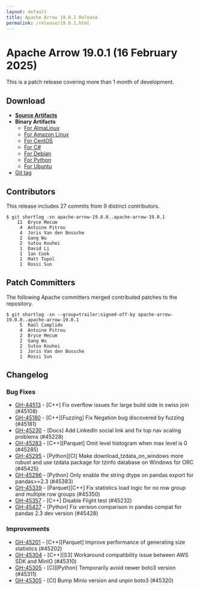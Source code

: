 ```yaml
---
layout: default
title: Apache Arrow 19.0.1 Release
permalink: /release/19.0.1.html
---
```

<!--
{% comment %}
Licensed to the Apache Software Foundation (ASF) under one or more
contributor license agreements.  See the NOTICE file distributed with
this work for additional information regarding copyright ownership.
The ASF licenses this file to you under the Apache License, Version 2.0
(the "License"); you may not use this file except in compliance with
the License.  You may obtain a copy of the License at

http://www.apache.org/licenses/LICENSE-2.0

Unless required by applicable law or agreed to in writing, software
distributed under the License is distributed on an "AS IS" BASIS,
WITHOUT WARRANTIES OR CONDITIONS OF ANY KIND, either express or implied.
See the License for the specific language governing permissions and
limitations under the License.
{% endcomment %}
-->

# Apache Arrow 19.0.1 (16 February 2025)

This is a patch release covering more than 1 month of development.

## Download

* [**Source Artifacts**][1]
* **Binary Artifacts**
  * [For AlmaLinux][2]
  * [For Amazon Linux][3]
  * [For CentOS][4]
  * [For C#][5]
  * [For Debian][6]
  * [For Python][7]
  * [For Ubuntu][8]
* [Git tag][9]

## Contributors

This release includes 27 commits from 9 distinct contributors.

```console
$ git shortlog -sn apache-arrow-19.0.0..apache-arrow-19.0.1
    11	Bryce Mecum
     4	Antoine Pitrou
     4	Joris Van den Bossche
     2	Gang Wu
     2	Sutou Kouhei
     1	David Li
     1	Ian Cook
     1	Matt Topol
     1	Rossi Sun
```

## Patch Committers

The following Apache committers merged contributed patches to the repository.

```console
$ git shortlog -sn --group=trailer:signed-off-by apache-arrow-19.0.0..apache-arrow-19.0.1
     5	Raúl Cumplido
     4	Antoine Pitrou
     2	Bryce Mecum
     2	Gang Wu
     2	Sutou Kouhei
     1	Joris Van den Bossche
     1	Rossi Sun
```

## Changelog



### Bug Fixes

* [GH-44513](https://github.com/apache/arrow/issues/44513) - [C++] Fix overflow issues for large build side in swiss join (#45108)
* [GH-45180](https://github.com/apache/arrow/issues/45180) - [C++][Fuzzing] Fix Negation bug discovered by fuzzing (#45181)
* [GH-45230](https://github.com/apache/arrow/issues/45230) - [Docs] Add LinkedIn social link and fix top nav scaling problems (#45228)
* [GH-45283](https://github.com/apache/arrow/issues/45283) - [C++][Parquet] Omit level histogram when max level is 0 (#45285)
* [GH-45295](https://github.com/apache/arrow/issues/45295) - [Python][CI] Make download_tzdata_on_windows more robust and use tzdata package for tzinfo database on Windows for ORC (#45425)
* [GH-45296](https://github.com/apache/arrow/issues/45296) - [Python] Only enable the string dtype on pandas export for pandas>=2.3 (#45383)
* [GH-45339](https://github.com/apache/arrow/issues/45339) - [Parquet][C++] Fix statistics load logic for no row group and multiple row groups (#45350)
* [GH-45357](https://github.com/apache/arrow/issues/45357) - [C++] Disable Flight test (#45232)
* [GH-45427](https://github.com/apache/arrow/issues/45427) - [Python] Fix version comparison in pandas compat for pandas 2.3 dev version (#45428)


### Improvements

* [GH-45201](https://github.com/apache/arrow/issues/45201) - [C++][Parquet] Improve performance of generating size statistics (#45202)
* [GH-45304](https://github.com/apache/arrow/issues/45304) - [C++][S3] Workaround compatibility issue between AWS SDK and MinIO (#45310)
* [GH-45305](https://github.com/apache/arrow/issues/45305) - [CI][Python] Temporarily avoid newer boto3 version (#45311)
* [GH-45305](https://github.com/apache/arrow/issues/45305) - [CI] Bump Minio version and unpin boto3 (#45320)


[1]: https://www.apache.org/dyn/closer.lua/arrow/arrow-19.0.1/
[2]: https://apache.jfrog.io/artifactory/arrow/almalinux/
[3]: https://apache.jfrog.io/artifactory/arrow/amazon-linux/
[4]: https://apache.jfrog.io/artifactory/arrow/centos/
[5]: https://apache.jfrog.io/artifactory/arrow/nuget/
[6]: https://apache.jfrog.io/artifactory/arrow/debian/
[7]: https://apache.jfrog.io/artifactory/arrow/python/19.0.1/
[8]: https://apache.jfrog.io/artifactory/arrow/ubuntu/
[9]: https://github.com/apache/arrow/releases/tag/apache-arrow-19.0.1
